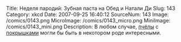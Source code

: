 Title: Неделя пародий: Зубная паста на Обед и Натали Ди 
Slug: 143 
Category: xkcd 
Date: 2007-09-25 16:40:12 
SourceNum: 143 
Image: /comics/0143.png 
MicroImage: /comics/0143_micro.png 
MiniImage: /comics/0143_mini.png 
Description: В любом случае, <a href="http://nataliedee.com/">пчёлы</a> с <a href="http://toothpastefordinner.com/">покрышками</a> могли бы быть в некотором роде интересными. 

